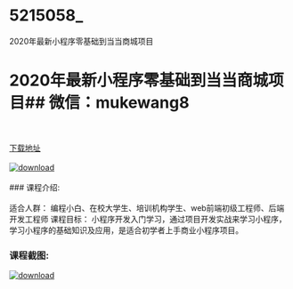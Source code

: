 # 5215058_
2020年最新小程序零基础到当当商城项目
# 2020年最新小程序零基础到当当商城项目## 微信：mukewang8
<br/></br>[下载地址](http://www.36tz.cn/article/5215058 "下载地址")
<br/></br>[![download](http://36tz.cn/muke_img/2020_08_2-70.png "下载地址")](http://www.36tz.cn/article/5215058 "下载地址")
<br/></br>### 课程介绍:<br/></br>适合人群：
编程小白、在校大学生、培训机构学生、web前端初级工程师、后端开发工程师
课程目标：
小程序开发入门学习，通过项目开发实战来学习小程序，学习小程序的基础知识及应用，是适合初学者上手商业小程序项目。

### 课程截图:
[![download](http://36tz.cn/muke_img/2020_08_1-75.png "下载地址")](http://www.36tz.cn/article/5215058 "下载地址")
